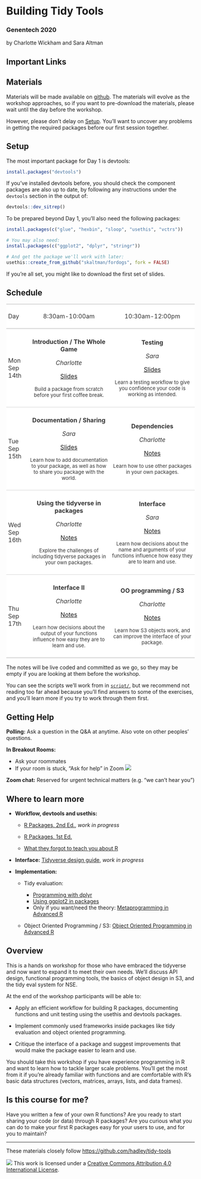 
<!-- README.md is generated from README.Rmd. Please edit that file -->

# Building Tidy Tools

### Genentech 2020

by Charlotte Wickham and Sara Altman

## Important Links

## Materials

Materials will be made available on
[github](https://github.com/cwickham/genentech-build-tidy-tools). The
materials will evolve as the workshop approaches, so if you want to
pre-download the materials, please wait until the day before the
workshop.

However, please don’t delay on [Setup](#setup). You’ll want to uncover
any problems in getting the required packages before our first session
together.

## Setup

<!-- Fix later to generate from content of repo like https://github.com/hadley/tidy-tools/blob/master/README.Rmd -->

The most important package for Day 1 is devtools:

``` r
install.packages("devtools")
```

If you’ve installed devtools before, you should check the component
packages are also up to date, by following any instructions under the
`devtools` section in the output of:

``` r
devtools::dev_sitrep()
```

To be prepared beyond Day 1, you’ll also need the following packages:

``` r
install.packages(c("glue", "hexbin", "sloop", "usethis", "vctrs"))
```

``` r
# You may also need:
install.packages(c("ggplot2", "dplyr", "stringr"))

# And get the package we'll work with later:
usethis::create_from_github("skaltman/fordogs", fork = FALSE)
```

<!-- 
* When you're done, put a green post-it on your computer. 
* If you need help, put up a pink post-it.
-->

If you’re all set, you might like to download the first set of slides.

## Schedule

<!--html_preserve-->

<table style="font-family: -apple-system, BlinkMacSystemFont, 'Segoe UI', Roboto, Oxygen, Ubuntu, Cantarell, 'Helvetica Neue', 'Fira Sans', 'Droid Sans', Arial, sans-serif; display: table; border-collapse: collapse; margin-left: auto; margin-right: auto; color: #333333; font-size: 16px; background-color: #FFFFFF; width: auto; border-top-style: solid; border-top-width: 2px; border-top-color: #A8A8A8; border-right-style: none; border-right-width: 2px; border-right-color: #D3D3D3; border-bottom-style: solid; border-bottom-width: 2px; border-bottom-color: #A8A8A8; border-left-style: none; border-left-width: 2px; border-left-color: #D3D3D3;">

<thead style="border-top-style: solid; border-top-width: 2px; border-top-color: #D3D3D3; border-bottom-style: solid; border-bottom-width: 2px; border-bottom-color: #D3D3D3; border-left-style: none; border-left-width: 1px; border-left-color: #D3D3D3; border-right-style: none; border-right-width: 1px; border-right-color: #D3D3D3;">

<tr>

<th style="color: #333333; background-color: #FFFFFF; font-size: 100%; font-weight: normal; text-transform: inherit; border-left-style: none; border-left-width: 1px; border-left-color: #D3D3D3; border-right-style: none; border-right-width: 1px; border-right-color: #D3D3D3; vertical-align: bottom; padding-top: 5px; padding-bottom: 6px; padding-left: 5px; padding-right: 5px; overflow-x: hidden; text-align: left;" rowspan="1" colspan="1">

Day

</th>

<th style="color: #333333; background-color: #FFFFFF; font-size: 100%; font-weight: normal; text-transform: inherit; border-left-style: none; border-left-width: 1px; border-left-color: #D3D3D3; border-right-style: none; border-right-width: 1px; border-right-color: #D3D3D3; vertical-align: bottom; padding-top: 5px; padding-bottom: 6px; padding-left: 5px; padding-right: 5px; overflow-x: hidden; text-align: center;" rowspan="1" colspan="1">

8:30am-10:00am

</th>

<th style="color: #333333; background-color: #FFFFFF; font-size: 100%; font-weight: normal; text-transform: inherit; border-left-style: none; border-left-width: 1px; border-left-color: #D3D3D3; border-right-style: none; border-right-width: 1px; border-right-color: #D3D3D3; vertical-align: bottom; padding-top: 5px; padding-bottom: 6px; padding-left: 5px; padding-right: 5px; overflow-x: hidden; text-align: center;" rowspan="1" colspan="1">

10:30am-12:00pm

</th>

</tr>

</thead>

<tbody style="border-top-style: solid; border-top-width: 2px; border-top-color: #D3D3D3; border-bottom-style: solid; border-bottom-width: 2px; border-bottom-color: #D3D3D3;">

<tr>

<td style="padding-top: 8px; padding-bottom: 8px; padding-left: 5px; padding-right: 5px; margin: 10px; border-top-style: solid; border-top-width: 1px; border-top-color: #D3D3D3; border-left-style: none; border-left-width: 1px; border-left-color: #D3D3D3; border-right-style: none; border-right-width: 1px; border-right-color: #D3D3D3; vertical-align: middle; overflow-x: hidden; text-align: left;">

<div class="gt_from_md">

<p>

Mon Sep 14th

</p>

</div>

</td>

<td style="padding-top: 8px; padding-bottom: 8px; padding-left: 5px; padding-right: 5px; margin: 10px; border-top-style: solid; border-top-width: 1px; border-top-color: #D3D3D3; border-left-style: none; border-left-width: 1px; border-left-color: #D3D3D3; border-right-style: none; border-right-width: 1px; border-right-color: #D3D3D3; vertical-align: middle; overflow-x: hidden; text-align: center;">

<div class="gt_from_md">

<p>

<strong>Introduction / The Whole Game</strong>

</p>

<p>

<em>Charlotte</em>

</p>

<p>

<a href="1-intro.pdf">Slides</a>

</p>

<p>

<small>Build a package from scratch before your first coffee
break.</small>

</p>

</div>

</td>

<td style="padding-top: 8px; padding-bottom: 8px; padding-left: 5px; padding-right: 5px; margin: 10px; border-top-style: solid; border-top-width: 1px; border-top-color: #D3D3D3; border-left-style: none; border-left-width: 1px; border-left-color: #D3D3D3; border-right-style: none; border-right-width: 1px; border-right-color: #D3D3D3; vertical-align: middle; overflow-x: hidden; text-align: center;">

<div class="gt_from_md">

<p>

<strong>Testing</strong>

</p>

<p>

<em>Sara</em>

</p>

<p>

<a href="2-testing.pdf">Slides</a>

</p>

<p>

<small>Learn a testing workflow to give you confidence your code is
working as intended.</small>

</p>

</div>

</td>

</tr>

<tr>

<td style="padding-top: 8px; padding-bottom: 8px; padding-left: 5px; padding-right: 5px; margin: 10px; border-top-style: solid; border-top-width: 1px; border-top-color: #D3D3D3; border-left-style: none; border-left-width: 1px; border-left-color: #D3D3D3; border-right-style: none; border-right-width: 1px; border-right-color: #D3D3D3; vertical-align: middle; overflow-x: hidden; text-align: left;">

<div class="gt_from_md">

<p>

Tue Sep 15th

</p>

</div>

</td>

<td style="padding-top: 8px; padding-bottom: 8px; padding-left: 5px; padding-right: 5px; margin: 10px; border-top-style: solid; border-top-width: 1px; border-top-color: #D3D3D3; border-left-style: none; border-left-width: 1px; border-left-color: #D3D3D3; border-right-style: none; border-right-width: 1px; border-right-color: #D3D3D3; vertical-align: middle; overflow-x: hidden; text-align: center;">

<div class="gt_from_md">

<p>

<strong>Documentation / Sharing</strong>

</p>

<p>

<em>Sara</em>

</p>

<p>

<a href="3-sharing.pdf">Slides</a>

</p>

<p>

<small>Learn how to add documentation to your package, as well as how to
share you package with the world.</small>

</p>

</div>

</td>

<td style="padding-top: 8px; padding-bottom: 8px; padding-left: 5px; padding-right: 5px; margin: 10px; border-top-style: solid; border-top-width: 1px; border-top-color: #D3D3D3; border-left-style: none; border-left-width: 1px; border-left-color: #D3D3D3; border-right-style: none; border-right-width: 1px; border-right-color: #D3D3D3; vertical-align: middle; overflow-x: hidden; text-align: center;">

<div class="gt_from_md">

<p>

<strong>Dependencies</strong>

</p>

<p>

<em>Charlotte</em>

</p>

<p>

<a href="notes/4-dependencies.Rmd">Notes</a>

</p>

<p>

<small>Learn how to use other packages in your own packages.</small>

</p>

</div>

</td>

</tr>

<tr>

<td style="padding-top: 8px; padding-bottom: 8px; padding-left: 5px; padding-right: 5px; margin: 10px; border-top-style: solid; border-top-width: 1px; border-top-color: #D3D3D3; border-left-style: none; border-left-width: 1px; border-left-color: #D3D3D3; border-right-style: none; border-right-width: 1px; border-right-color: #D3D3D3; vertical-align: middle; overflow-x: hidden; text-align: left;">

<div class="gt_from_md">

<p>

Wed Sep 16th

</p>

</div>

</td>

<td style="padding-top: 8px; padding-bottom: 8px; padding-left: 5px; padding-right: 5px; margin: 10px; border-top-style: solid; border-top-width: 1px; border-top-color: #D3D3D3; border-left-style: none; border-left-width: 1px; border-left-color: #D3D3D3; border-right-style: none; border-right-width: 1px; border-right-color: #D3D3D3; vertical-align: middle; overflow-x: hidden; text-align: center;">

<div class="gt_from_md">

<p>

<strong>Using the tidyverse in packages</strong>

</p>

<p>

<em>Charlotte</em>

</p>

<p>

<a href="notes/5-tidyverse.Rmd">Notes</a>

</p>

<p>

<small>Explore the challenges of including tidyverse packages in your
own packages.</small>

</p>

</div>

</td>

<td style="padding-top: 8px; padding-bottom: 8px; padding-left: 5px; padding-right: 5px; margin: 10px; border-top-style: solid; border-top-width: 1px; border-top-color: #D3D3D3; border-left-style: none; border-left-width: 1px; border-left-color: #D3D3D3; border-right-style: none; border-right-width: 1px; border-right-color: #D3D3D3; vertical-align: middle; overflow-x: hidden; text-align: center;">

<div class="gt_from_md">

<p>

<strong>Interface</strong>

</p>

<p>

<em>Sara</em>

</p>

<p>

<a href="notes/6-interface.Rmd">Notes</a>

</p>

<p>

<small>Learn how decisions about the name and arguments of your
functions influence how easy they are to learn and use.</small>

</p>

</div>

</td>

</tr>

<tr>

<td style="padding-top: 8px; padding-bottom: 8px; padding-left: 5px; padding-right: 5px; margin: 10px; border-top-style: solid; border-top-width: 1px; border-top-color: #D3D3D3; border-left-style: none; border-left-width: 1px; border-left-color: #D3D3D3; border-right-style: none; border-right-width: 1px; border-right-color: #D3D3D3; vertical-align: middle; overflow-x: hidden; text-align: left;">

<div class="gt_from_md">

<p>

Thu Sep 17th

</p>

</div>

</td>

<td style="padding-top: 8px; padding-bottom: 8px; padding-left: 5px; padding-right: 5px; margin: 10px; border-top-style: solid; border-top-width: 1px; border-top-color: #D3D3D3; border-left-style: none; border-left-width: 1px; border-left-color: #D3D3D3; border-right-style: none; border-right-width: 1px; border-right-color: #D3D3D3; vertical-align: middle; overflow-x: hidden; text-align: center;">

<div class="gt_from_md">

<p>

<strong>Interface II</strong>

</p>

<p>

<em>Charlotte</em>

</p>

<p>

<a href="notes/7-interface-ii.Rmd">Notes</a>

</p>

<p>

<small>Learn how decisions about the output of your functions influence
how easy they are to learn and use.</small>

</p>

</div>

</td>

<td style="padding-top: 8px; padding-bottom: 8px; padding-left: 5px; padding-right: 5px; margin: 10px; border-top-style: solid; border-top-width: 1px; border-top-color: #D3D3D3; border-left-style: none; border-left-width: 1px; border-left-color: #D3D3D3; border-right-style: none; border-right-width: 1px; border-right-color: #D3D3D3; vertical-align: middle; overflow-x: hidden; text-align: center;">

<div class="gt_from_md">

<p>

<strong>OO programming / S3</strong>

</p>

<p>

<em>Charlotte</em>

</p>

<p>

<a href="notes/8-oop.Rmd">Notes</a>

</p>

<p>

<small>Learn how S3 objects work, and can improve the interface of your
package.</small>

</p>

</div>

</td>

</tr>

</tbody>

</table>

<!--/html_preserve-->

The notes will be live coded and committed as we go, so they may be
empty if you are looking at them before the workshop.

You can see the scripts we’ll work from in [`script/`](script/), but we
recommend not reading too far ahead because you’ll find answers to some
of the exercises, and you’ll learn more if you try to work through them
first.

## Getting Help

**Polling:** Ask a question in the Q\&A at anytime. Also vote on other
peoples’ questions.

**In Breakout Rooms:**

  - Ask your roommates
  - If your room is stuck, “Ask for help” in Zoom
    ![](https://assets.zoom.us/images/en-us/desktop/generic/in-meeting/ask-for-help-icon.png)

**Zoom chat:** Reserved for urgent technical matters (e.g. “we can’t
hear you”)

## Where to learn more

  - **Workflow, devtools and usethis:**
    
      - [R Packages, 2nd Ed.](https://r-pkgs.org/), *work in progress*
    
      - [R Packages, 1st Ed.](http://r-pkgs.had.co.nz/)
    
      - [What they forgot to teach you about R](https://rstats.wtf/)

  - **Interface:** [Tidyverse design
    guide](https://design.tidyverse.org/), *work in progress*

  - **Implementation:**
    
      - Tidy evaluation:
        
          - [Programming with
            dplyr](https://dplyr.tidyverse.org/dev/articles/programming.html)
          - [Using ggplot2 in
            packages](https://ggplot2.tidyverse.org/dev/articles/ggplot2-in-packages.html)
          - Only if you want/need the theory: [Metaprogramming in
            Advanced R](https://adv-r.hadley.nz/metaprogramming.html)
    
      - Object Oriented Programming / S3: [Object Oriented Programming
        in Advanced R](https://adv-r.hadley.nz/oo.html)

## Overview

This is a hands on workshop for those who have embraced the tidyverse
and now want to expand it to meet their own needs. We’ll discuss API
design, functional programming tools, the basics of object design in S3,
and the tidy eval system for NSE.

At the end of the workshop participants will be able to:

  - Apply an efficient workflow for building R packages, documenting
    functions and unit testing using the usethis and devtools packages.

  - Implement commonly used frameworks inside packages like tidy
    evaluation and object oriented programming.

  - Critique the interface of a package and suggest improvements that
    would make the package easier to learn and use.

You should take this workshop if you have experience programming in R
and want to learn how to tackle larger scale problems. You’ll get the
most from it if you’re already familiar with functions and are
comfortable with R’s basic data structures (vectors, matrices, arrays,
lists, and data frames).

## Is this course for me?

Have you written a few of your own R functions? Are you ready to start
sharing your code (or data) through R packages? Are you curious what you
can do to make your first R packages easy for your users to use, and for
you to maintain?

-----

These materials closely follow <https://github.com/hadley/tidy-tools>

![](https://i.creativecommons.org/l/by/4.0/88x31.png) This work is
licensed under a [Creative Commons Attribution 4.0 International
License](https://creativecommons.org/licenses/by/4.0/).
